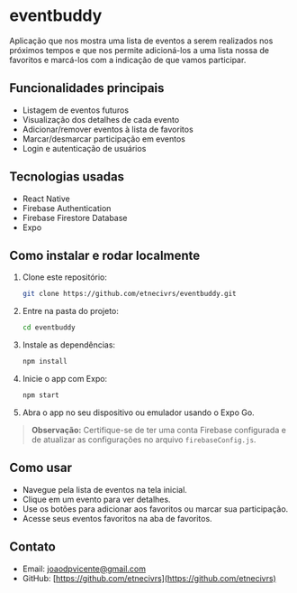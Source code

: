 
# eventbuddy

Aplicação que nos mostra uma lista de eventos a serem realizados nos próximos tempos e que nos permite adicioná-los a uma lista nossa de favoritos e marcá-los com a indicação de que vamos participar.

## Funcionalidades principais

- Listagem de eventos futuros  
- Visualização dos detalhes de cada evento  
- Adicionar/remover eventos à lista de favoritos  
- Marcar/desmarcar participação em eventos  
- Login e autenticação de usuários  

## Tecnologias usadas

- React Native  
- Firebase Authentication  
- Firebase Firestore Database  
- Expo  

## Como instalar e rodar localmente

1. Clone este repositório:  
   ```bash
   git clone https://github.com/etnecivrs/eventbuddy.git
   ```  
2. Entre na pasta do projeto:  
   ```bash
   cd eventbuddy
   ```  
3. Instale as dependências:  
   ```bash
   npm install
   ```  
4. Inicie o app com Expo:  
   ```bash
   npm start
   ```  
5. Abra o app no seu dispositivo ou emulador usando o Expo Go.

> **Observação:** Certifique-se de ter uma conta Firebase configurada e de atualizar as configurações no arquivo `firebaseConfig.js`.

## Como usar

- Navegue pela lista de eventos na tela inicial.  
- Clique em um evento para ver detalhes.  
- Use os botões para adicionar aos favoritos ou marcar sua participação.  
- Acesse seus eventos favoritos na aba de favoritos.

## Contato

- Email: joaodpvicente@gmail.com  
- GitHub: [https://github.com/etnecivrs](https://github.com/etnecivrs)
